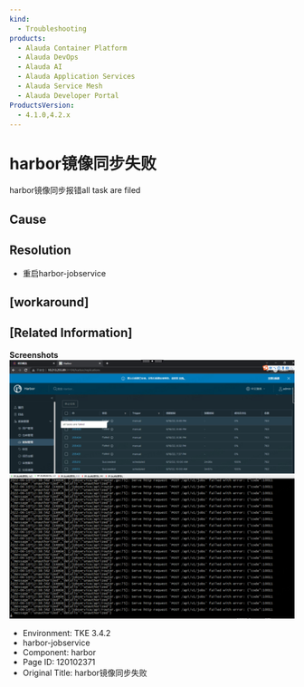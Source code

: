 ```yaml
---
kind:
  - Troubleshooting
products:
  - Alauda Container Platform
  - Alauda DevOps
  - Alauda AI
  - Alauda Application Services
  - Alauda Service Mesh
  - Alauda Developer Portal
ProductsVersion:
  - 4.1.0,4.2.x
---
```

<!-- A type of document that involves encountering a fault, diagnosing it, performing root cause analysis, and providing solutions. -->

# harbor镜像同步失败

harbor镜像同步报错all task are filed

## Cause

## Resolution
- 重启harbor-jobservice

## [workaround]

## [Related Information]
**Screenshots**
![](assets/harborjing-xiang-tong-bu-shi-bai/image2022-7-13_17-20-17.png)
![](assets/harborjing-xiang-tong-bu-shi-bai/image2022-7-13_17-20-56.png)
- Environment: TKE 3.4.2
- harbor-jobservice
- Component: harbor
- Page ID: 120102371
- Original Title: harbor镜像同步失败
